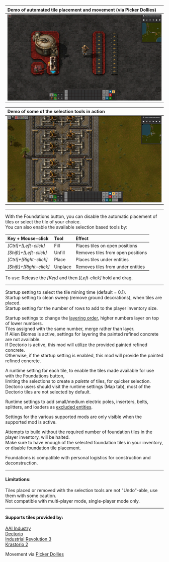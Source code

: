 |Demo of automated tile placement and movement (via Picker Dollies)|
|:----|
|[![](https://github.com/0n0w1c/Foundations/blob/main/graphics/thumbnails/place-thumbnail.png?raw=true)](https://www.youtube.com/embed/n1DdTgi3gu4)|

&NewLine;
&NewLine;

|Demo of some of the selection tools in action|
|:----|
|[![](https://github.com/0n0w1c/Foundations/blob/main/graphics/thumbnails/tools-thumbnail.png?raw=true)](https://www.youtube.com/embed/-miukT1D6n0)|

&NewLine;
&NewLine;

---

&NewLine;

With the Foundations button, you can disable the automatic placement of tiles or select the tile of your choice.  
You can also enable the available selection based tools by:  

| Key + Mouse-click       | Tool    | Effect                            |
| :---------------------- | :------ | :-------------------------------- |
| *[Ctrl]+[Left-click]*   | Fill    | Places tiles on open positions    |
| *[Shift]+[Left-click]*  | Unfill  | Removes tiles from open positions |
| *[Ctrl]+[Right-click]*  | Place   | Places tiles under entities       |
| *[Shift]+[Right-click]* | Unplace | Removes tiles from under entities |

To use: Release the *[Key]* and then *[Left-click]* hold and drag.  

---

Startup setting to select the tile mining time (default = 0.1).  
Startup setting to clean sweep (remove ground decorations), when tiles are placed.  
Startup setting for the number of rows to add to the player inventory size.

Startup settings to change the [layering order](https://mods.factorio.com/mod/Foundations/faq), higher numbers layer on top of lower numbers.  
Tiles assigned with the same number, merge rather than layer.  
If Alien Biomes is active, settings for layering the painted refined concrete are not available.  
If Dectorio is active, this mod will utilize the provided painted refined concrete.  
Otherwise, if the startup setting is enabled, this mod will provide the painted refined concrete.  

A runtime setting for each tile, to enable the tiles made available for use with the Foundations button,  
limiting the selections to create a *palette* of tiles, for quicker selection.  
Dectorio users should visit the runtime settings (Map tab), most of the Dectorio tiles are not selected by default.  

Runtime settings to add small/medium electric poles, inserters, belts, splitters, and loaders as [excluded entities](https://mods.factorio.com/mod/Foundations/faq).  

Settings for the various supported mods are only visible when the supported mod is active.  

Attempts to build without the required number of foundation tiles in the player inventory, will be halted.  
Make sure to have enough of the selected foundation tiles in your inventory, or disable foundation tile placement.  

Foundations is compatible with personal logistics for construction and deconstruction.  

---

#### Limitations:  
Tiles placed or removed with the selection tools are not "Undo"-able, use them with some caution.  
Not compatible with multi-player mode, single-player mode only.  

---

#### Supports tiles provided by:
[AAI Industry](https://mods.factorio.com/mod/aai-industry)  
[Dectorio](https://mods.factorio.com/mod/Dectorio)  
[Industrial Revolution 3](https://mods.factorio.com/mod/IndustrialRevolution3)  
[Krastorio 2](https://mods.factorio.com/mod/Krastorio2)
  
Movement via [Picker Dollies](https://mods.factorio.com/mod/PickerDollies)  
